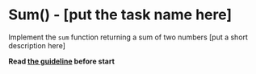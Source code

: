 # Sum() - [put the task name here]
Implement the `sum` function returning a sum of two numbers
[put a short description here]

**Read [the guideline](https://github.com/mate-academy/js_task-guideline/blob/master/README.md) before start**
